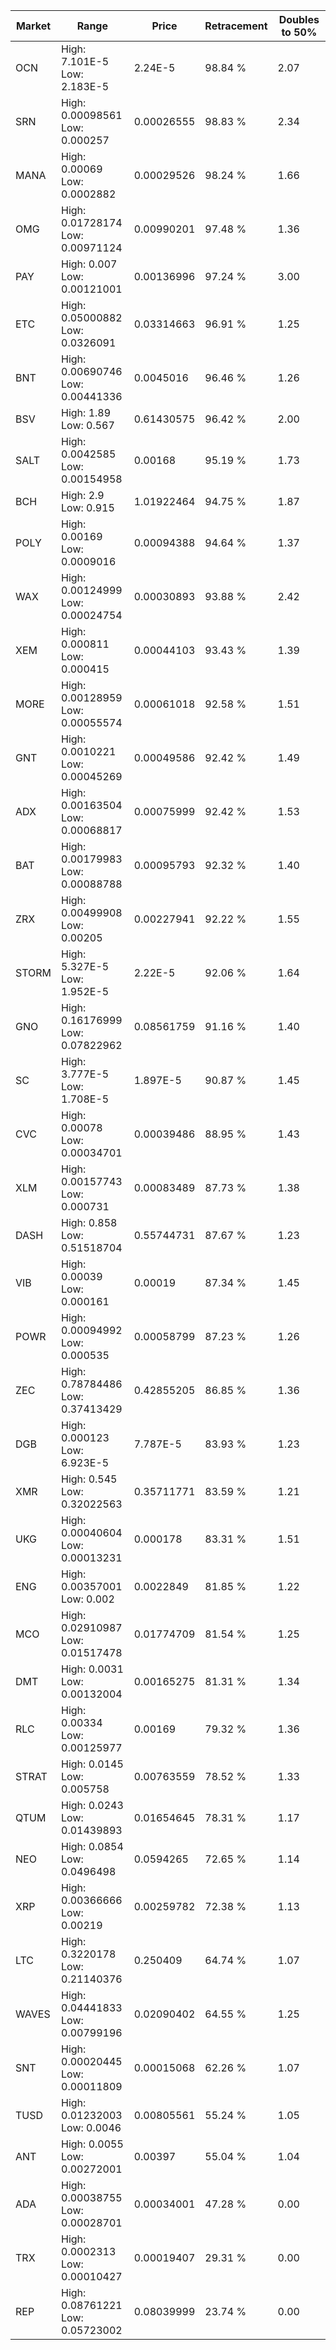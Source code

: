 | Market | Range | Price| Retracement | Doubles to 50% |
| --- | --- | --- | --- | --- |
| OCN | High: 7.101E-5<br />Low: 2.183E-5 | 2.24E-5 | 98.84 % | 2.07 |
| SRN | High: 0.00098561<br />Low: 0.000257 | 0.00026555 | 98.83 % | 2.34 |
| MANA | High: 0.00069<br />Low: 0.0002882 | 0.00029526 | 98.24 % | 1.66 |
| OMG | High: 0.01728174<br />Low: 0.00971124 | 0.00990201 | 97.48 % | 1.36 |
| PAY | High: 0.007<br />Low: 0.00121001 | 0.00136996 | 97.24 % | 3.00 |
| ETC | High: 0.05000882<br />Low: 0.0326091 | 0.03314663 | 96.91 % | 1.25 |
| BNT | High: 0.00690746<br />Low: 0.00441336 | 0.0045016 | 96.46 % | 1.26 |
| BSV | High: 1.89<br />Low: 0.567 | 0.61430575 | 96.42 % | 2.00 |
| SALT | High: 0.0042585<br />Low: 0.00154958 | 0.00168 | 95.19 % | 1.73 |
| BCH | High: 2.9<br />Low: 0.915 | 1.01922464 | 94.75 % | 1.87 |
| POLY | High: 0.00169<br />Low: 0.0009016 | 0.00094388 | 94.64 % | 1.37 |
| WAX | High: 0.00124999<br />Low: 0.00024754 | 0.00030893 | 93.88 % | 2.42 |
| XEM | High: 0.000811<br />Low: 0.000415 | 0.00044103 | 93.43 % | 1.39 |
| MORE | High: 0.00128959<br />Low: 0.00055574 | 0.00061018 | 92.58 % | 1.51 |
| GNT | High: 0.0010221<br />Low: 0.00045269 | 0.00049586 | 92.42 % | 1.49 |
| ADX | High: 0.00163504<br />Low: 0.00068817 | 0.00075999 | 92.42 % | 1.53 |
| BAT | High: 0.00179983<br />Low: 0.00088788 | 0.00095793 | 92.32 % | 1.40 |
| ZRX | High: 0.00499908<br />Low: 0.00205 | 0.00227941 | 92.22 % | 1.55 |
| STORM | High: 5.327E-5<br />Low: 1.952E-5 | 2.22E-5 | 92.06 % | 1.64 |
| GNO | High: 0.16176999<br />Low: 0.07822962 | 0.08561759 | 91.16 % | 1.40 |
| SC | High: 3.777E-5<br />Low: 1.708E-5 | 1.897E-5 | 90.87 % | 1.45 |
| CVC | High: 0.00078<br />Low: 0.00034701 | 0.00039486 | 88.95 % | 1.43 |
| XLM | High: 0.00157743<br />Low: 0.000731 | 0.00083489 | 87.73 % | 1.38 |
| DASH | High: 0.858<br />Low: 0.51518704 | 0.55744731 | 87.67 % | 1.23 |
| VIB | High: 0.00039<br />Low: 0.000161 | 0.00019 | 87.34 % | 1.45 |
| POWR | High: 0.00094992<br />Low: 0.000535 | 0.00058799 | 87.23 % | 1.26 |
| ZEC | High: 0.78784486<br />Low: 0.37413429 | 0.42855205 | 86.85 % | 1.36 |
| DGB | High: 0.000123<br />Low: 6.923E-5 | 7.787E-5 | 83.93 % | 1.23 |
| XMR | High: 0.545<br />Low: 0.32022563 | 0.35711771 | 83.59 % | 1.21 |
| UKG | High: 0.00040604<br />Low: 0.00013231 | 0.000178 | 83.31 % | 1.51 |
| ENG | High: 0.00357001<br />Low: 0.002 | 0.0022849 | 81.85 % | 1.22 |
| MCO | High: 0.02910987<br />Low: 0.01517478 | 0.01774709 | 81.54 % | 1.25 |
| DMT | High: 0.0031<br />Low: 0.00132004 | 0.00165275 | 81.31 % | 1.34 |
| RLC | High: 0.00334<br />Low: 0.00125977 | 0.00169 | 79.32 % | 1.36 |
| STRAT | High: 0.0145<br />Low: 0.005758 | 0.00763559 | 78.52 % | 1.33 |
| QTUM | High: 0.0243<br />Low: 0.01439893 | 0.01654645 | 78.31 % | 1.17 |
| NEO | High: 0.0854<br />Low: 0.0496498 | 0.0594265 | 72.65 % | 1.14 |
| XRP | High: 0.00366666<br />Low: 0.00219 | 0.00259782 | 72.38 % | 1.13 |
| LTC | High: 0.3220178<br />Low: 0.21140376 | 0.250409 | 64.74 % | 1.07 |
| WAVES | High: 0.04441833<br />Low: 0.00799196 | 0.02090402 | 64.55 % | 1.25 |
| SNT | High: 0.00020445<br />Low: 0.00011809 | 0.00015068 | 62.26 % | 1.07 |
| TUSD | High: 0.01232003<br />Low: 0.0046 | 0.00805561 | 55.24 % | 1.05 |
| ANT | High: 0.0055<br />Low: 0.00272001 | 0.00397 | 55.04 % | 1.04 |
| ADA | High: 0.00038755<br />Low: 0.00028701 | 0.00034001 | 47.28 % | 0.00 |
| TRX | High: 0.0002313<br />Low: 0.00010427 | 0.00019407 | 29.31 % | 0.00 |
| REP | High: 0.08761221<br />Low: 0.05723002 | 0.08039999 | 23.74 % | 0.00 |
